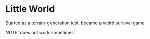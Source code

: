 # Little World

Started as a terrain-generation test, became a weird survival game

*NOTE:* does not work sometimes